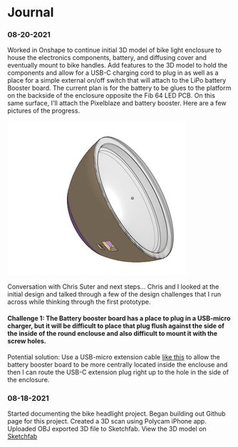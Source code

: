 # Journal

### 08-20-2021
Worked in Onshape to continue initial 3D model of bike light enclosure to house the electronics components, battery, and diffusing cover and eventually mount to bike handles. Add features to the 3D model to hold the components and allow for a USB-C charging cord to plug in as well as a place for a simple external on/off switch that will attach to the LiPo battery Booster board. The current plan is for the battery to be glues to the platform on the backside of the enclosure opposite the Fib 64 LED PCB. On this same surface, I'll attach the Pixelblaze and battery booster. Here are a few pictures of the progress.

![Bike Enclosure 1](https://github.com/jeffellenbogen/BikeLight/blob/main/images/bike_enclosure1.png)


Conversation with Chris Suter and next steps...
Chris and I looked at the initial design and talked through a few of the design challenges that I run across while thinking through the first prototype.
#### Challenge 1: The Battery booster board has a place to plug in a USB-micro charger, but it will be difficult to place that plug flush against the side of the inside of the round enclouse and also difficult to mount it with the screw holes.
Potential solution: Use a USB-micro extension cable [like this](https://www.amazon.com/YCS-Basics-Cellphone-Charging-Extension/dp/B00B5HSC20) to allow the battery booster board to be more centrally located inside the enclouse and then I can route the USB-C extension plug right up to the hole in the side of the enclosure.


### 08-18-2021
Started documenting the bike headlight project.
Began building out Github page for this project.
Created a 3D scan using Polycam iPhone app. Uploaded OBJ exported 3D file to Sketchfab. View the 3D model on [Sketchfab](https://skfb.ly/opvV9)


